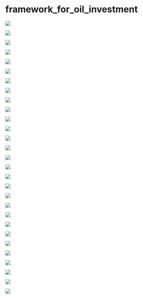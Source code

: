 # framework_for_oil_investment

![](https://github.com/JennyCCDD/framework_for_oil_investment/blob/master/PPT/%E5%B9%BB%E7%81%AF%E7%89%871.PNG)

![](https://github.com/JennyCCDD/framework_for_oil_investment/blob/master/PPT/%E5%B9%BB%E7%81%AF%E7%89%872.PNG)

![](https://github.com/JennyCCDD/framework_for_oil_investment/blob/master/PPT/%E5%B9%BB%E7%81%AF%E7%89%873.PNG)

![](https://github.com/JennyCCDD/framework_for_oil_investment/blob/master/PPT/%E5%B9%BB%E7%81%AF%E7%89%874.PNG)

![](https://github.com/JennyCCDD/framework_for_oil_investment/blob/master/PPT/%E5%B9%BB%E7%81%AF%E7%89%875.PNG)

![](https://github.com/JennyCCDD/framework_for_oil_investment/blob/master/PPT/%E5%B9%BB%E7%81%AF%E7%89%876.PNG)

![](https://github.com/JennyCCDD/framework_for_oil_investment/blob/master/PPT/%E5%B9%BB%E7%81%AF%E7%89%877.PNG)

![](https://github.com/JennyCCDD/framework_for_oil_investment/blob/master/PPT/%E5%B9%BB%E7%81%AF%E7%89%878.PNG)

![](https://github.com/JennyCCDD/framework_for_oil_investment/blob/master/PPT/%E5%B9%BB%E7%81%AF%E7%89%879.PNG)

![](https://github.com/JennyCCDD/framework_for_oil_investment/blob/master/PPT/%E5%B9%BB%E7%81%AF%E7%89%8710.PNG)

![](https://github.com/JennyCCDD/framework_for_oil_investment/blob/master/PPT/%E5%B9%BB%E7%81%AF%E7%89%8711.PNG)

![](https://github.com/JennyCCDD/framework_for_oil_investment/blob/master/PPT/%E5%B9%BB%E7%81%AF%E7%89%8712.PNG)

![](https://github.com/JennyCCDD/framework_for_oil_investment/blob/master/PPT/%E5%B9%BB%E7%81%AF%E7%89%8713.PNG)

![](https://github.com/JennyCCDD/framework_for_oil_investment/blob/master/PPT/%E5%B9%BB%E7%81%AF%E7%89%8714.PNG)

![](https://github.com/JennyCCDD/framework_for_oil_investment/blob/master/PPT/%E5%B9%BB%E7%81%AF%E7%89%8715.PNG)

![](https://github.com/JennyCCDD/framework_for_oil_investment/blob/master/PPT/%E5%B9%BB%E7%81%AF%E7%89%8716.PNG)

![](https://github.com/JennyCCDD/framework_for_oil_investment/blob/master/PPT/%E5%B9%BB%E7%81%AF%E7%89%8717.PNG)

![](https://github.com/JennyCCDD/framework_for_oil_investment/blob/master/PPT/%E5%B9%BB%E7%81%AF%E7%89%8718.PNG)

![](https://github.com/JennyCCDD/framework_for_oil_investment/blob/master/PPT/%E5%B9%BB%E7%81%AF%E7%89%8719.PNG)

![](https://github.com/JennyCCDD/framework_for_oil_investment/blob/master/PPT/%E5%B9%BB%E7%81%AF%E7%89%8720.PNG)

![](https://github.com/JennyCCDD/framework_for_oil_investment/blob/master/PPT/%E5%B9%BB%E7%81%AF%E7%89%8721.PNG)

![](https://github.com/JennyCCDD/framework_for_oil_investment/blob/master/PPT/%E5%B9%BB%E7%81%AF%E7%89%8722.PNG)

![](https://github.com/JennyCCDD/framework_for_oil_investment/blob/master/PPT/%E5%B9%BB%E7%81%AF%E7%89%8723.PNG)

![](https://github.com/JennyCCDD/framework_for_oil_investment/blob/master/PPT/%E5%B9%BB%E7%81%AF%E7%89%8724.PNG)

![](https://github.com/JennyCCDD/framework_for_oil_investment/blob/master/PPT/%E5%B9%BB%E7%81%AF%E7%89%8725.PNG)

![](https://github.com/JennyCCDD/framework_for_oil_investment/blob/master/PPT/%E5%B9%BB%E7%81%AF%E7%89%8726.PNG)

![](https://github.com/JennyCCDD/framework_for_oil_investment/blob/master/PPT/%E5%B9%BB%E7%81%AF%E7%89%8727.PNG)

![](https://github.com/JennyCCDD/framework_for_oil_investment/blob/master/PPT/%E5%B9%BB%E7%81%AF%E7%89%8728.PNG)


![](https://github.com/JennyCCDD/framework_for_oil_investment/blob/master/PPT/%E5%B9%BB%E7%81%AF%E7%89%8729.PNG)
